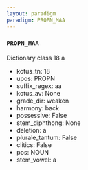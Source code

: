 ```yaml
---
layout: paradigm
paradigm: PROPN_MAA
---
```

### ` PROPN_MAA `

Dictionary class 18 a
* kotus_tn: 18
* upos: PROPN
* suffix_regex: aa
* kotus_av: None
* grade_dir: weaken
* harmony: back
* possessive: False
* stem_diphthong: None
* deletion: a
* plurale_tantum: False
* clitics: False
* pos: NOUN
* stem_vowel: a
